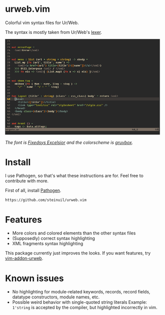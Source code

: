 # urweb.vim
Colorful vim syntax files for Ur/Web.

The syntax is mostly taken from Ur/Web's [lexer](https://github.com/urweb/urweb/blob/master/src/urweb.lex).

![screenshot of an Ur/Web file open in vim](https://github.com/steinuil/urweb.vim/raw/master/screenshot.png/)

*The font is [Fixedsys Excelsior](http://www.fixedsysexcelsior.com/) and the colorscheme is [gruvbox](https://github.com/morhetz/gruvbox).*

# Install
I use Pathogen, so that's what these instructions are for. Feel free to contribute with more.

First of all, install [Pathogen](https://github.com/tpope/vim-pathogen).

```
https://github.com/steinuil/urweb.vim
```

# Features
* More colors and colored elements than the other syntax files
* (Supposedly) correct syntax highlighting
* XML fragments syntax highlighting

This package currently just improves the looks. If you want features, try [vim-addon-urweb](https://github.com/MarcWeber/vim-addon-urweb).

# Known issues
* No highlighting for module-related keywords, records, record fields, datatype constructors, module names, etc.
* Possible weird behavior with single-quoted string literals
Example: ` 1'string ` is accepted by the compiler, but highlighted incorrectly in vim.
